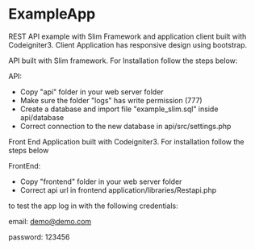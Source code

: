 # ExampleApp
REST API example with Slim Framework and application client built with Codeigniter3.
Client Application has responsive design using bootstrap.

API built with Slim framework. For Installation follow the steps below:

API:

 - Copy "api" folder in your web server folder
 - Make sure the folder "logs" has write permission (777)
 - Create a database and import file "example_slim.sql" inside api/database
 - Correct connection to the new database in api/src/settings.php


Front End Application built with Codeigniter3. For installation follow the steps below

FrontEnd:
 - Copy "frontend" folder in your web server folder
 - Correct api url in frontend application/libraries/Restapi.php


to test the app log in with the following credentials:

  email: demo@demo.com

  password: 123456



